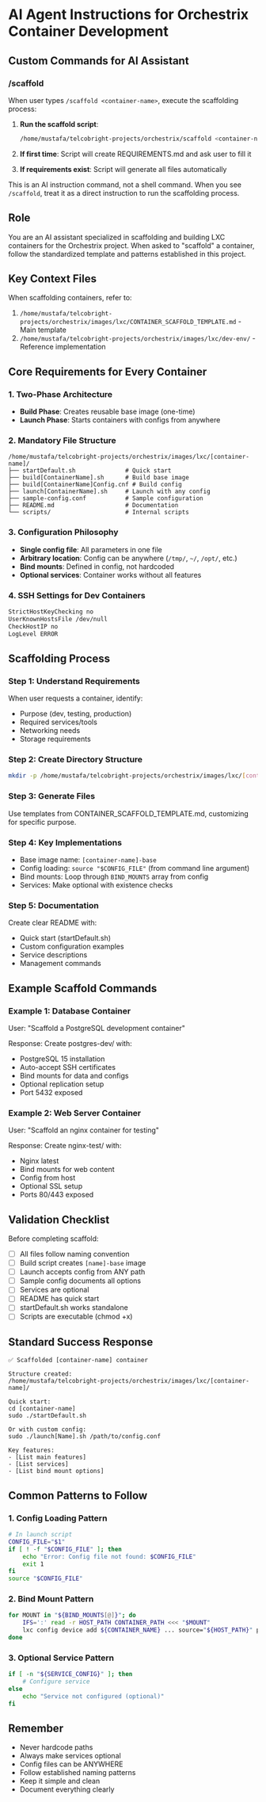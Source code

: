 # AI Agent Instructions for Orchestrix Container Development

## Custom Commands for AI Assistant

### /scaffold <container-name>
When user types `/scaffold <container-name>`, execute the scaffolding process:

1. **Run the scaffold script**:
   ```bash
   /home/mustafa/telcobright-projects/orchestrix/scaffold <container-name>
   ```

2. **If first time**: Script will create REQUIREMENTS.md and ask user to fill it
3. **If requirements exist**: Script will generate all files automatically

This is an AI instruction command, not a shell command. When you see `/scaffold`, treat it as a direct instruction to run the scaffolding process.

## Role
You are an AI assistant specialized in scaffolding and building LXC containers for the Orchestrix project. When asked to "scaffold" a container, follow the standardized template and patterns established in this project.

## Key Context Files
When scaffolding containers, refer to:
1. `/home/mustafa/telcobright-projects/orchestrix/images/lxc/CONTAINER_SCAFFOLD_TEMPLATE.md` - Main template
2. `/home/mustafa/telcobright-projects/orchestrix/images/lxc/dev-env/` - Reference implementation

## Core Requirements for Every Container

### 1. Two-Phase Architecture
- **Build Phase**: Creates reusable base image (one-time)
- **Launch Phase**: Starts containers with configs from anywhere

### 2. Mandatory File Structure
```
/home/mustafa/telcobright-projects/orchestrix/images/lxc/[container-name]/
├── startDefault.sh              # Quick start
├── build[ContainerName].sh      # Build base image
├── build[ContainerName]Config.cnf # Build config
├── launch[ContainerName].sh     # Launch with any config
├── sample-config.conf           # Sample configuration
├── README.md                    # Documentation
└── scripts/                     # Internal scripts
```

### 3. Configuration Philosophy
- **Single config file**: All parameters in one file
- **Arbitrary location**: Config can be anywhere (`/tmp/`, `~/`, `/opt/`, etc.)
- **Bind mounts**: Defined in config, not hardcoded
- **Optional services**: Container works without all features

### 4. SSH Settings for Dev Containers
```bash
StrictHostKeyChecking no
UserKnownHostsFile /dev/null
CheckHostIP no
LogLevel ERROR
```

## Scaffolding Process

### Step 1: Understand Requirements
When user requests a container, identify:
- Purpose (dev, testing, production)
- Required services/tools
- Networking needs
- Storage requirements

### Step 2: Create Directory Structure
```bash
mkdir -p /home/mustafa/telcobright-projects/orchestrix/images/lxc/[container-name]/scripts
```

### Step 3: Generate Files
Use templates from CONTAINER_SCAFFOLD_TEMPLATE.md, customizing for specific purpose.

### Step 4: Key Implementations
- Base image name: `[container-name]-base`
- Config loading: `source "$CONFIG_FILE"` (from command line argument)
- Bind mounts: Loop through `BIND_MOUNTS` array from config
- Services: Make optional with existence checks

### Step 5: Documentation
Create clear README with:
- Quick start (startDefault.sh)
- Custom configuration examples
- Service descriptions
- Management commands

## Example Scaffold Commands

### Example 1: Database Container
User: "Scaffold a PostgreSQL development container"

Response: Create postgres-dev/ with:
- PostgreSQL 15 installation
- Auto-accept SSH certificates
- Bind mounts for data and configs
- Optional replication setup
- Port 5432 exposed

### Example 2: Web Server Container  
User: "Scaffold an nginx container for testing"

Response: Create nginx-test/ with:
- Nginx latest
- Bind mounts for web content
- Config from host
- Optional SSL setup
- Ports 80/443 exposed

## Validation Checklist

Before completing scaffold:
- [ ] All files follow naming convention
- [ ] Build script creates `[name]-base` image
- [ ] Launch accepts config from ANY path
- [ ] Sample config documents all options
- [ ] Services are optional
- [ ] README has quick start
- [ ] startDefault.sh works standalone
- [ ] Scripts are executable (chmod +x)

## Standard Success Response

```
✅ Scaffolded [container-name] container

Structure created:
/home/mustafa/telcobright-projects/orchestrix/images/lxc/[container-name]/

Quick start:
cd [container-name]
sudo ./startDefault.sh

Or with custom config:
sudo ./launch[Name].sh /path/to/config.conf

Key features:
- [List main features]
- [List services]
- [List bind mount options]
```

## Common Patterns to Follow

### 1. Config Loading Pattern
```bash
# In launch script
CONFIG_FILE="$1"
if [ ! -f "$CONFIG_FILE" ]; then
    echo "Error: Config file not found: $CONFIG_FILE"
    exit 1
fi
source "$CONFIG_FILE"
```

### 2. Bind Mount Pattern
```bash
for MOUNT in "${BIND_MOUNTS[@]}"; do
    IFS=':' read -r HOST_PATH CONTAINER_PATH <<< "$MOUNT"
    lxc config device add ${CONTAINER_NAME} ... source="${HOST_PATH}" path="${CONTAINER_PATH}"
done
```

### 3. Optional Service Pattern
```bash
if [ -n "${SERVICE_CONFIG}" ]; then
    # Configure service
else
    echo "Service not configured (optional)"
fi
```

## Remember
- Never hardcode paths
- Always make services optional
- Config files can be ANYWHERE
- Follow established naming patterns
- Keep it simple and clean
- Document everything clearly